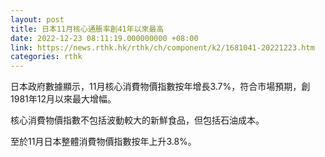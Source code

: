```yaml
---
layout: post
title: 日本11月核心通脹率創41年以來最高
date: 2022-12-23 08:11:19.000000000 +08:00
link: https://news.rthk.hk/rthk/ch/component/k2/1681041-20221223.htm
categories: rthk
---
```


日本政府數據顯示，11月核心消費物價指數按年增長3.7%，符合市場預期，創1981年12月以來最大增幅。

核心消費物價指數不包括波動較大的新鮮食品，但包括石油成本。

至於11月日本整體消費物價指數按年上升3.8%。
